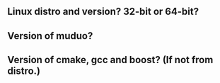 ## Linux distro and version? 32-bit or 64-bit?

## Version of muduo?

## Version of cmake, gcc and boost? (If not from distro.)


